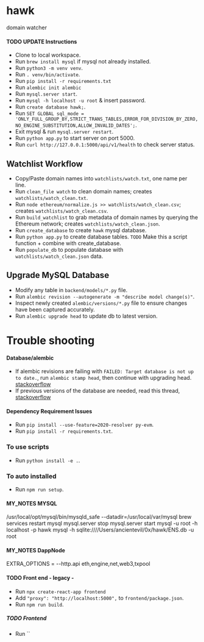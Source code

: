 # hawk
domain watcher

#### TODO UPDATE Instructions
- Clone to local workspace.
- Run `brew install mysql` if mysql not already installed.
- Run `python3 -m venv venv`.
- Run `. venv/bin/activate`.
- Run `pip install -r requirements.txt`
- Run `alembic init alembic`
- Run `mysql.server start`.
- Run `mysql -h localhost -u root` & insert password.
- Run `create database hawk;`.
- Run `SET GLOBAL sql_mode = 'ONLY_FULL_GROUP_BY,STRICT_TRANS_TABLES,ERROR_FOR_DIVISION_BY_ZERO,NO_ENGINE_SUBSTITUTION,ALLOW_INVALID_DATES';`.
- Exit mysql & run `mysql.server restart`.
- Run `python app.py` to start server on port 5000.
- Run `curl http://127.0.0.1:5000/api/v1/health` to check server status.

## Watchlist Workflow
- Copy/Paste domain names into `watchlists/watch.txt`, one name per line.
- Run `clean_file watch` to clean domain names; creates `watchlists/watch_clean.txt`.
- Run `node ethereum/normalize.js >> watchlists/watch_clean.csv`; creates `watchlists/watch_clean.csv`.
- Run `build_watchlist` to grab metadata of domain names by querying the Ethereum network; creates `watchlists/watch_clean.json`.
- Run `create_database` to create `hawk` mysql database.
- Run `python app.py` to create database tables. `TODO` Make this a script function + combine with create_database.
- Run `populate_db` to populate database with `watchlists/watch_clean.json` data.

## Upgrade MySQL Database
- Modify any table in `backend/models/*.py` file.
- Run `alembic revision --autogenerate -m "describe model change(s)"`.
- Inspect newly created `alembic/versions/*.py` file to ensure changes have been captured accurately.
- Run `alembic upgrade head` to update db to latest version.

# Trouble shooting
#### Database/alembic
- If alembic revisions are failing with `FAILED: Target database is not up to date.`, run `alembic stamp head`, then continue with upgrading head. [stackoverflow](https://stackoverflow.com/questions/17768940/target-database-is-not-up-to-date)
- If previous versions of the database are needed, read this thread, [stackoverflow](https://stackoverflow.com/questions/48242324/undo-last-alembic-migration)

#### Dependency Requirement Issues
- Run `pip install --use-feature=2020-resolver py-evm`.
- Run `pip install -r requirements.txt`.



### To use scripts
- Run `python install -e .`.

### To auto installed
- Run `npm run setup`.


#### MY_NOTES MYSQL
/usr/local/opt/mysql/bin/mysqld_safe --datadir=/usr/local/var/mysql
brew services restart mysql
mysql.server stop
mysql.server start
mysql -u root -h localhost -p hawk
mysql -h sqlite:////Users/ancientevil/0x/hawk/ENS.db -u root

#### MY_NOTES DappNode
EXTRA_OPTIONS = --http.api eth,engine,net,web3,txpool


#### TODO Front end - legacy - 
- Run `npx create-react-app frontend`
- Add `"proxy": "http://localhost:5000",` to `frontend/package.json`.
- Run `npm run build`.

##### TODO Frontend
- Run ``